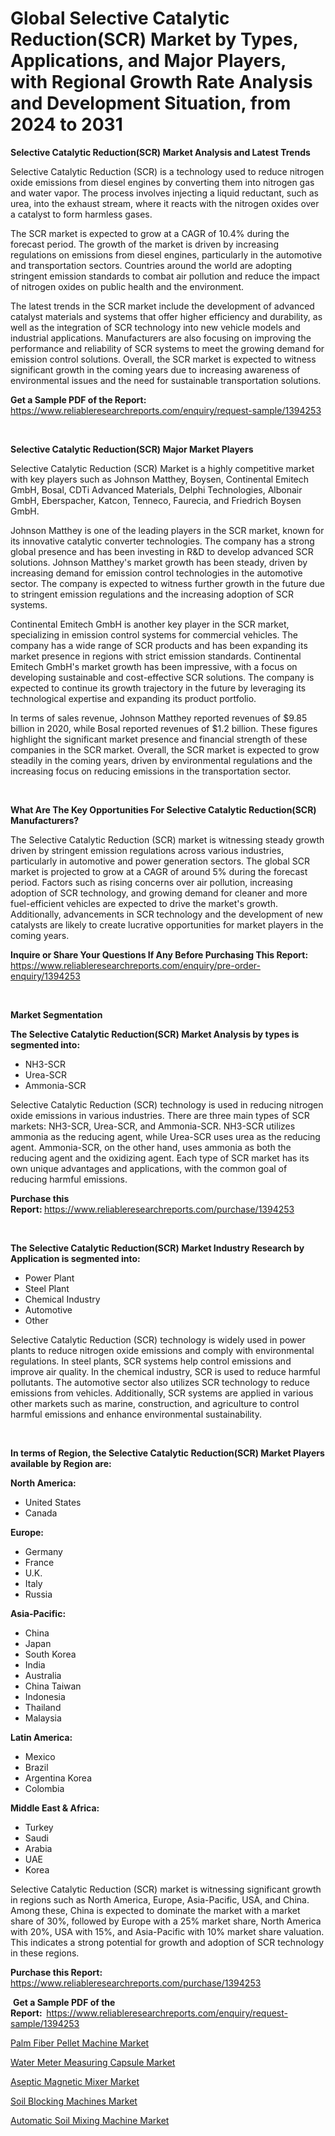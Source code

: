 <p><h1>Global Selective Catalytic Reduction(SCR) Market by Types, Applications, and Major Players, with Regional Growth Rate Analysis and Development Situation, from 2024 to 2031</h1></p><p><strong>Selective Catalytic Reduction(SCR) Market Analysis and Latest Trends</strong></p>
<p><p>Selective Catalytic Reduction (SCR) is a technology used to reduce nitrogen oxide emissions from diesel engines by converting them into nitrogen gas and water vapor. The process involves injecting a liquid reductant, such as urea, into the exhaust stream, where it reacts with the nitrogen oxides over a catalyst to form harmless gases.</p><p>The SCR market is expected to grow at a CAGR of 10.4% during the forecast period. The growth of the market is driven by increasing regulations on emissions from diesel engines, particularly in the automotive and transportation sectors. Countries around the world are adopting stringent emission standards to combat air pollution and reduce the impact of nitrogen oxides on public health and the environment.</p><p>The latest trends in the SCR market include the development of advanced catalyst materials and systems that offer higher efficiency and durability, as well as the integration of SCR technology into new vehicle models and industrial applications. Manufacturers are also focusing on improving the performance and reliability of SCR systems to meet the growing demand for emission control solutions. Overall, the SCR market is expected to witness significant growth in the coming years due to increasing awareness of environmental issues and the need for sustainable transportation solutions.</p></p>
<p><strong>Get a Sample PDF of the Report:&nbsp;</strong> <a href="https://www.reliableresearchreports.com/enquiry/request-sample/1394253">https://www.reliableresearchreports.com/enquiry/request-sample/1394253</a></p>
<p>&nbsp;</p>
<p><strong>Selective Catalytic Reduction(SCR) Major Market Players</strong></p>
<p><p>Selective Catalytic Reduction (SCR) Market is a highly competitive market with key players such as Johnson Matthey, Boysen, Continental Emitech GmbH, Bosal, CDTi Advanced Materials, Delphi Technologies, Albonair GmbH, Eberspacher, Katcon, Tenneco, Faurecia, and Friedrich Boysen GmbH.</p><p>Johnson Matthey is one of the leading players in the SCR market, known for its innovative catalytic converter technologies. The company has a strong global presence and has been investing in R&D to develop advanced SCR solutions. Johnson Matthey's market growth has been steady, driven by increasing demand for emission control technologies in the automotive sector. The company is expected to witness further growth in the future due to stringent emission regulations and the increasing adoption of SCR systems.</p><p>Continental Emitech GmbH is another key player in the SCR market, specializing in emission control systems for commercial vehicles. The company has a wide range of SCR products and has been expanding its market presence in regions with strict emission standards. Continental Emitech GmbH's market growth has been impressive, with a focus on developing sustainable and cost-effective SCR solutions. The company is expected to continue its growth trajectory in the future by leveraging its technological expertise and expanding its product portfolio.</p><p>In terms of sales revenue, Johnson Matthey reported revenues of $9.85 billion in 2020, while Bosal reported revenues of $1.2 billion. These figures highlight the significant market presence and financial strength of these companies in the SCR market. Overall, the SCR market is expected to grow steadily in the coming years, driven by environmental regulations and the increasing focus on reducing emissions in the transportation sector.</p></p>
<p>&nbsp;</p>
<p><strong>What Are The Key Opportunities For Selective Catalytic Reduction(SCR) Manufacturers?</strong></p>
<p><p>The Selective Catalytic Reduction (SCR) market is witnessing steady growth driven by stringent emission regulations across various industries, particularly in automotive and power generation sectors. The global SCR market is projected to grow at a CAGR of around 5% during the forecast period. Factors such as rising concerns over air pollution, increasing adoption of SCR technology, and growing demand for cleaner and more fuel-efficient vehicles are expected to drive the market's growth. Additionally, advancements in SCR technology and the development of new catalysts are likely to create lucrative opportunities for market players in the coming years.</p></p>
<p><strong>Inquire or Share Your Questions If Any Before Purchasing This Report:</strong> <a href="https://www.reliableresearchreports.com/enquiry/pre-order-enquiry/1394253">https://www.reliableresearchreports.com/enquiry/pre-order-enquiry/1394253</a></p>
<p>&nbsp;</p>
<p><strong>Market Segmentation</strong></p>
<p><strong>The Selective Catalytic Reduction(SCR) Market Analysis by types is segmented into:</strong></p>
<p><ul><li>NH3-SCR</li><li>Urea-SCR</li><li>Ammonia-SCR</li></ul></p>
<p><p>Selective Catalytic Reduction (SCR) technology is used in reducing nitrogen oxide emissions in various industries. There are three main types of SCR markets: NH3-SCR, Urea-SCR, and Ammonia-SCR. NH3-SCR utilizes ammonia as the reducing agent, while Urea-SCR uses urea as the reducing agent. Ammonia-SCR, on the other hand, uses ammonia as both the reducing agent and the oxidizing agent. Each type of SCR market has its own unique advantages and applications, with the common goal of reducing harmful emissions.</p></p>
<p><strong>Purchase this Report:&nbsp;</strong><a href="https://www.reliableresearchreports.com/purchase/1394253">https://www.reliableresearchreports.com/purchase/1394253</a></p>
<p>&nbsp;</p>
<p><strong>The Selective Catalytic Reduction(SCR) Market Industry Research by Application is segmented into:</strong></p>
<p><ul><li>Power Plant</li><li>Steel Plant</li><li>Chemical Industry</li><li>Automotive</li><li>Other</li></ul></p>
<p><p>Selective Catalytic Reduction (SCR) technology is widely used in power plants to reduce nitrogen oxide emissions and comply with environmental regulations. In steel plants, SCR systems help control emissions and improve air quality. In the chemical industry, SCR is used to reduce harmful pollutants. The automotive sector also utilizes SCR technology to reduce emissions from vehicles. Additionally, SCR systems are applied in various other markets such as marine, construction, and agriculture to control harmful emissions and enhance environmental sustainability.</p></p>
<p>&nbsp;</p>
<p><strong>In terms of Region, the Selective Catalytic Reduction(SCR) Market Players available by Region are:</strong></p>
<p>
    <p> <strong> North America: </strong>
        <ul>
            <li>United States</li>
            <li>Canada</li>
        </ul>
        </p> 
    <p> <strong> Europe: </strong>
        <ul>
            <li>Germany</li>
            <li>France</li>
            <li>U.K.</li>
            <li>Italy</li>
            <li>Russia</li>
        </ul>
        </p> 
    <p> <strong> Asia-Pacific: </strong>
        <ul>
            <li>China</li>
            <li>Japan</li>
            <li>South Korea</li>
            <li>India</li>
            <li>Australia</li>
            <li>China Taiwan</li>
            <li>Indonesia</li>
            <li>Thailand</li>
            <li>Malaysia</li>
        </ul>
        </p> 
    <p> <strong> Latin America: </strong>
        <ul>
            <li>Mexico</li>
            <li>Brazil</li>
            <li>Argentina Korea</li>
            <li>Colombia</li>
        </ul>
        </p> 
    <p> <strong> Middle East & Africa: </strong>
        <ul>
            <li>Turkey</li>
            <li>Saudi</li>
            <li>Arabia</li>
            <li>UAE</li>
            <li>Korea</li>
        </ul>
    </p>
    </p>
<p><p>Selective Catalytic Reduction (SCR) market is witnessing significant growth in regions such as North America, Europe, Asia-Pacific, USA, and China. Among these, China is expected to dominate the market with a market share of 30%, followed by Europe with a 25% market share, North America with 20%, USA with 15%, and Asia-Pacific with 10% market share valuation. This indicates a strong potential for growth and adoption of SCR technology in these regions.</p></p>
<p><strong>Purchase this Report: </strong><a href="https://www.reliableresearchreports.com/purchase/1394253">https://www.reliableresearchreports.com/purchase/1394253</a></p>
<p>&nbsp;<strong>Get a Sample PDF of the Report:&nbsp;&nbsp;</strong><a href="https://www.reliableresearchreports.com/enquiry/request-sample/1394253">https://www.reliableresearchreports.com/enquiry/request-sample/1394253</a></p>
<p><strong></strong></p>
<p><p><a href="https://medium.com/@clevehilll2023/palm-fiber-pellet-machine-market-trends-forecast-and-competitive-analysis-to-2031-0a7fcf6beb28">Palm Fiber Pellet Machine Market</a></p><p><a href="https://medium.com/@clevehilll2023/water-meter-measuring-capsule-market-the-key-to-successful-business-strategy-forecast-till-2031-0158b6f60c93">Water Meter Measuring Capsule Market</a></p><p><a href="https://medium.com/p/8bcac5610e4a/edit">Aseptic Magnetic Mixer Market</a></p><p><a href="https://medium.com/@clevehilll2023/soil-blocking-machines-market-analysis-its-cagr-market-segmentation-and-global-industry-overview-1ae3c64faf4c">Soil Blocking Machines Market</a></p><p><a href="https://medium.com/@clevehilll2023/automatic-soil-mixing-machine-market-size-cagr-trends-2024-2030-11aaa06c3655">Automatic Soil Mixing Machine Market</a></p></p>